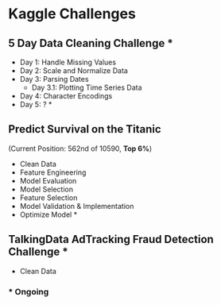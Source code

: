 # Kaggle Challenges

## 5 Day Data Cleaning Challenge *
+ Day 1: Handle Missing Values
+ Day 2: Scale and Normalize Data
+ Day 3: Parsing Dates
  + Day 3.1: Plotting Time Series Data
+ Day 4: Character Encodings
+ Day 5: ? *

## Predict Survival on the Titanic
(Current Position: 562nd of 10590, **Top 6%**)
+ Clean Data
+ Feature Engineering
+ Model Evaluation
+ Model Selection
+ Feature Selection
+ Model Validation & Implementation
+ Optimize Model *

## TalkingData AdTracking Fraud Detection Challenge *
+ Clean Data

### * Ongoing
